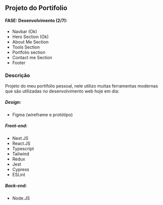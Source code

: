 ## Projeto do Portifolio
#### FASE: Desenvolvimento (2/7):
- Navbar (Ok)
- Hero Section (Ok)
- About Me Section
- Tools Section
- Portfolio section
- Contact me Section
- Footer

### Descrição
Projeto do meu portifolio pessoal, nele utilizo muitas ferramentas modernas que são utilizadas no desenvolvimento web hoje em dia:

##### Design:
- Figma (wireframe e protótipo)


##### Front-end:
- Next.JS
- React.JS
- Typescript
- Tailwind
- Redux
- Jest
- Cypress
- ESLint


##### Back-end:
- Node.JS
